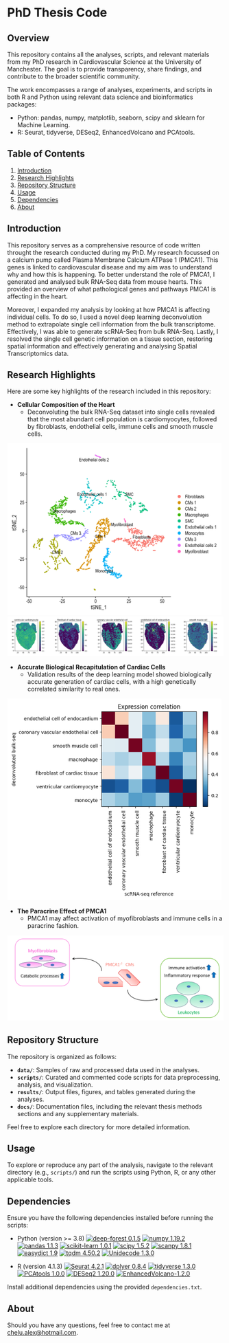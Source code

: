 # PhD Thesis Code

## Overview

This repository contains all the analyses, scripts, and relevant materials from my PhD research in Cardiovascular Science at the University of Manchester. The goal is to provide transparency, share findings, and contribute to the broader scientific community.

The work encompasses a range of analyses, experiments, and scripts in both R and Python using relevant data science and bioinformatics packages:

- Python: pandas, numpy, matplotlib, seaborn, scipy and sklearn for Machine Learning.
- R: Seurat, tidyverse, DESeq2, EnhancedVolcano and PCAtools. 

## Table of Contents

1. [Introduction](#introduction)
2. [Research Highlights](#research-highlights)
3. [Repository Structure](#repository-structure)
4. [Usage](#usage)
5. [Dependencies](#dependencies)
6. [About](#about)

## Introduction

This repository serves as a comprehensive resource of code written throught the research conducted during my PhD. My research focussed on a calcium pump called Plasma Membrane Calcium ATPase 1 (PMCA1). This genes is linked to cardiovascular disease and my aim was to understand why and how this is happening. To better understand the role of PMCA1, I generated and analysed bulk RNA-Seq data from mouse hearts. This provided an overview of what pathological genes and pathways PMCA1 is affecting in the heart.

Moreover, I expanded my analysis by looking at how PMCA1 is affecting individual cells. To do so, I used a novel deep learning deconvolution method to extrapolate single cell information from the bulk transcriptome. Effectively, I was able to generate scRNA-Seq from bulk RNA-Seq. Lastly, I resolved the single cell genetic information on a tissue section, restoring spatial information and effectively generating and analysing Spatial Transcriptomics data.

## Research Highlights

Here are some key highlights of the research included in this repository:

- **Cellular Composition of the Heart**
  - Deconvoluting the bulk RNA-Seq dataset into single cells revealed that the most abundant cell population is cardiomyocytes, followed by fibroblasts, endothelial cells, immune cells and smooth muscle cells.
<img src="results/tsne_heart.png" alt="tsne" width="500"/>
<img src="results/spatial_longaxis.png" alt="spatial"/>

- **Accurate Biological Recapitulation of Cardiac Cells**
  - Validation results of the deep learning model showed biologically accurate generation of cardiac cells, with a high genetically correlated similarity to real ones.
<img src="results/correlationV2.png" alt="correlation" width="500"/>

- **The Paracrine Effect of PMCA1**
  - PMCA1 may affect activation of myofibroblasts and immune cells in a paracrine fashion.
<img src="results/paracrine_effect.png" alt="paracrine"/>

## Repository Structure

The repository is organized as follows:

- **`data/`**: Samples of raw and processed data used in the analyses.
- **`scripts/`**: Curated and commented code scripts for data preprocessing, analysis, and visualization. 
- **`results/`**: Output files, figures, and tables generated during the analyses.
- **`docs/`**: Documentation files, including the relevant thesis methods sections and any supplementary materials.

Feel free to explore each directory for more detailed information.

## Usage

To explore or reproduce any part of the analysis, navigate to the relevant directory (e.g., `scripts/`) and run the scripts using Python, R, or any other applicable tools.

## Dependencies

Ensure you have the following dependencies installed before running the scripts:

- Python (version >= 3.8) [![deep-forest 0.1.5](https://img.shields.io/badge/deep--forest-0.1.5-success)](https://pypi.org/project/deep-forest/) [![numpy 1.19.2](https://img.shields.io/badge/numpy-1.19.2-green)](https://github.com/numpy/numpy) [![pandas 1.1.3](https://img.shields.io/badge/pandas-1.1.3-yellowgreen)](https://github.com/pandas-dev/pandas) [![scikit-learn 1.0.1](https://img.shields.io/badge/scikit--learn-1.0.1-yellow)](https://github.com/scikit-learn/scikit-learn) [![scipy 1.5.2](https://img.shields.io/badge/scipy-1.5.2-orange)](https://github.com/scipy/scipy) [![scanpy 1.8.1](https://img.shields.io/badge/scanpy-1.8.1-ff69b4)](https://pypi.org/project/scanpy/) [![easydict 1.9](https://img.shields.io/badge/easydict-1.9-informational)](https://pypi.org/project/easydict/) [![tqdm 4.50.2](https://img.shields.io/badge/tqdm-4.50.2-9cf)](https://pypi.org/project/tqdm/) [![Unidecode 1.3.0](https://img.shields.io/badge/Unidecode-1.3.0-inactive)](https://pypi.org/project/Unidecode/)
  
- R (version 4.1.3) [![Seurat 4.2.1](https://img.shields.io/badge/Seurat-4.2.1-success)](https://satijalab.org/seurat/articles/install_v5.html) [![dplyer 0.8.4](https://img.shields.io/badge/dplyer-0.8.4-green)](https://cloud.r-project.org/web/packages/dplyr/index.html) [![tidyverse 1.3.0](https://img.shields.io/badge/tidyverse-1.3.0-yellowgreen)](https://www.tidyverse.org/packages/) [![PCAtools 1.0.0](https://img.shields.io/badge/PCAtools-1.0.0-yellow)](https://www.bioconductor.org/packages/release/bioc/html/PCAtools.html) [![DESeq2 1.20.0](https://img.shields.io/badge/DESeq2-1.20.0-orange)](https://bioconductor.org/packages/release/bioc/html/DESeq2.html) [![EnhancedVolcano-1.2.0  ](https://img.shields.io/badge/EnhancedVolcano-1.2.0-ff69b4)](https://bioconductor.org/packages/devel/bioc/vignettes/EnhancedVolcano/inst/doc/EnhancedVolcano.html) 


Install additional dependencies using the provided `dependencies.txt`.

## About

Should you have any questions, feel free to contact me at chelu.alex@hotmail.com.
